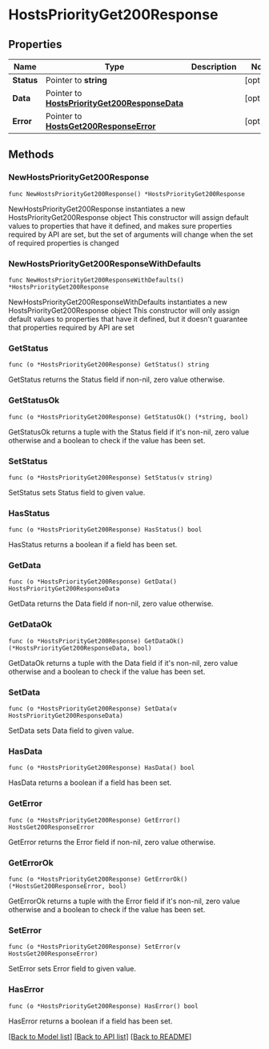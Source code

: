 # HostsPriorityGet200Response

## Properties

Name | Type | Description | Notes
------------ | ------------- | ------------- | -------------
**Status** | Pointer to **string** |  | [optional] 
**Data** | Pointer to [**HostsPriorityGet200ResponseData**](HostsPriorityGet200ResponseData.md) |  | [optional] 
**Error** | Pointer to [**HostsGet200ResponseError**](HostsGet200ResponseError.md) |  | [optional] 

## Methods

### NewHostsPriorityGet200Response

`func NewHostsPriorityGet200Response() *HostsPriorityGet200Response`

NewHostsPriorityGet200Response instantiates a new HostsPriorityGet200Response object
This constructor will assign default values to properties that have it defined,
and makes sure properties required by API are set, but the set of arguments
will change when the set of required properties is changed

### NewHostsPriorityGet200ResponseWithDefaults

`func NewHostsPriorityGet200ResponseWithDefaults() *HostsPriorityGet200Response`

NewHostsPriorityGet200ResponseWithDefaults instantiates a new HostsPriorityGet200Response object
This constructor will only assign default values to properties that have it defined,
but it doesn't guarantee that properties required by API are set

### GetStatus

`func (o *HostsPriorityGet200Response) GetStatus() string`

GetStatus returns the Status field if non-nil, zero value otherwise.

### GetStatusOk

`func (o *HostsPriorityGet200Response) GetStatusOk() (*string, bool)`

GetStatusOk returns a tuple with the Status field if it's non-nil, zero value otherwise
and a boolean to check if the value has been set.

### SetStatus

`func (o *HostsPriorityGet200Response) SetStatus(v string)`

SetStatus sets Status field to given value.

### HasStatus

`func (o *HostsPriorityGet200Response) HasStatus() bool`

HasStatus returns a boolean if a field has been set.

### GetData

`func (o *HostsPriorityGet200Response) GetData() HostsPriorityGet200ResponseData`

GetData returns the Data field if non-nil, zero value otherwise.

### GetDataOk

`func (o *HostsPriorityGet200Response) GetDataOk() (*HostsPriorityGet200ResponseData, bool)`

GetDataOk returns a tuple with the Data field if it's non-nil, zero value otherwise
and a boolean to check if the value has been set.

### SetData

`func (o *HostsPriorityGet200Response) SetData(v HostsPriorityGet200ResponseData)`

SetData sets Data field to given value.

### HasData

`func (o *HostsPriorityGet200Response) HasData() bool`

HasData returns a boolean if a field has been set.

### GetError

`func (o *HostsPriorityGet200Response) GetError() HostsGet200ResponseError`

GetError returns the Error field if non-nil, zero value otherwise.

### GetErrorOk

`func (o *HostsPriorityGet200Response) GetErrorOk() (*HostsGet200ResponseError, bool)`

GetErrorOk returns a tuple with the Error field if it's non-nil, zero value otherwise
and a boolean to check if the value has been set.

### SetError

`func (o *HostsPriorityGet200Response) SetError(v HostsGet200ResponseError)`

SetError sets Error field to given value.

### HasError

`func (o *HostsPriorityGet200Response) HasError() bool`

HasError returns a boolean if a field has been set.


[[Back to Model list]](../README.md#documentation-for-models) [[Back to API list]](../README.md#documentation-for-api-endpoints) [[Back to README]](../README.md)


